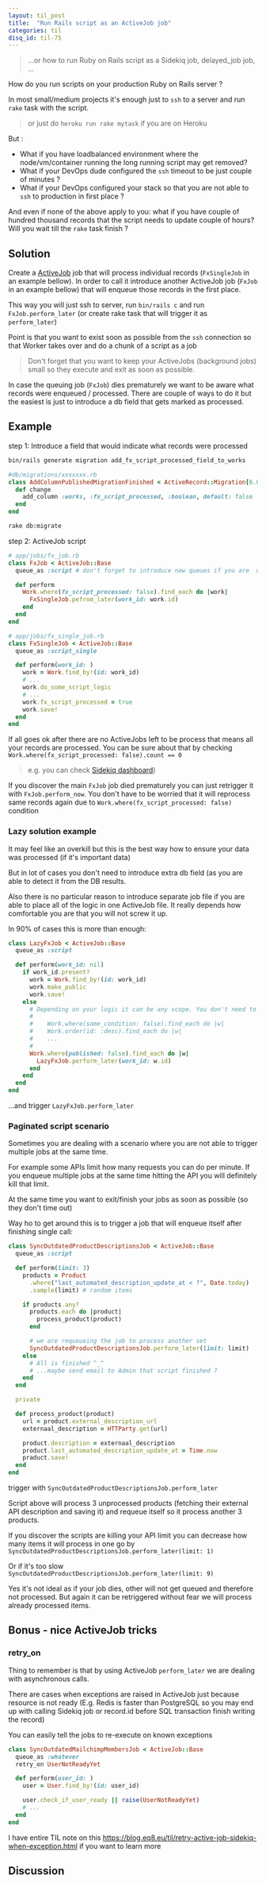 ```yaml
---
layout: til_post
title:  "Run Rails script as an ActiveJob job"
categories: til
disq_id: til-75
---
```


> ...or how to run Ruby on Rails script as a Sidekiq job, delayed_job job, ...

How do you run scripts on your production Ruby on Rails server ?

In most small/medium projects it's enough just to `ssh`  to a server and
run `rake` task with  the script.

> or just do `heroku run rake mytask` if you are on Heroku

But :

* What if you have loadbalanced environment where the node/vm/container running the long running script may get removed?
* What if your DevOps dude configured the `ssh` timeout to be just couple of minutes ?
* What if your DevOps configured your stack so that you are not able to `ssh` to production in first place ?

And even if none of the above apply to you: what if you have couple of
hundred thousand records that the script needs to update couple of hours? Will you wait till the `rake`
task finish ?

## Solution

Create a [ActiveJob](https://guides.rubyonrails.org/active_job_basics.html) job that will process individual records (`FxSingleJob` in an example bellow).
In order to call it introduce another ActiveJob job (`FxJob` in an example bellow)  that will enqueue those records
in the first place.

This way you will just ssh to server, run `bin/rails c` and run `FxJob.perform_later` (or create rake task that will trigger it as `perform_later`)

Point is that you want to exist soon as possible from the `ssh`
connection so that Worker takes over and do a chunk of a script as a job

> Don't forget that you want to keep your ActiveJobs (background jobs) small so they execute and exit as soon as possible.

In case the queuing job (`FxJob`) dies prematurely  we want to be aware what
records were enqueued / processed. There are couple of ways to do it but the easiest
is just to introduce a db field that gets marked as processed.


## Example

step 1: Introduce a field that would indicate what records were processed

```bash
bin/rails generate migration add_fx_script_processed_field_to_works
```

```ruby
#db/migrations/xxxxxxx.rb
class AddColumnPublishedMigrationFinished < ActiveRecord::Migration[6.0]
  def change
    add_column :works, :fx_script_processed, :boolean, default: false
  end
end
```

```bash
rake db:migrate
```


step 2: ActiveJob script

```ruby
# app/jobs/fx_job.rb
class FxJob < ActiveJob::Base
  queue_as :script # don't forget to introduce new queues if you are  using Sidekiq

  def perform
    Work.where(fx_script_processed: false).find_each do |work|
      FxSingleJob.pefrom_later(work_id: work.id)
    end
  end
end
```


```ruby
# app/jobs/fx_single_job.rb
class FxSingleJob < ActiveJob::Base
  queue_as :script_single

  def perform(work_id: )
    work = Work.find_by!(id: work_id)
    # ...
    work.do_some_script_logic
    # ...
    work.fx_script_processed = true
    work.save!
  end
end
```

If all goes ok after there are no ActiveJobs left to be process that means all your records are processed.  You can be
sure about that by checking `Work.where(fx_script_processed: false).count == 0`

> e.g. you can check [Sidekiq dashboard](https://github.com/mperham/sidekiq/wiki/Monitoring#web-ui)) 

If you discover the main `FxJob` job died prematurely you can just
retrigger it  with `FxJob.perform_now`. You don't have to be worried
that it will reprocess same records again due to `Work.where(fx_script_processed: false)` condition


### Lazy solution example

It may feel like an overkill but this is the best way how to ensure your
data was processed (if it's important data)

But in lot of cases you don't need to introduce extra db field (as you
are able to detect it from the DB results.

Also there is no particular reason to introduce separate job file if you
are able to place all of the logic in one ActiveJob file. It really depends how
comfortable  you are that you will not screw it up.

In 90% of cases this is more than enough:


```ruby
class LazyFxJob < ActiveJob::Base
  queue_as :script

  def perform(work_id: nil)
    if work_id.present?
      work = Work.find_by!(id: work_id)
      work.make_public
      work.save!
    else
      # Depending on your logic it can be any scope. You don't need to process all records
      #
      #    Work.where(some_condition: false).find_each do |w|
      #    Work.order(id: :desc).find_each do |w|
      #    ...
      #
      Work.where(published: false).find_each do |w|
        LazyFxJob.perform_later(work_id: w.id)
      end
    end
  end
end
```


...and trigger `LazyFxJob.perform_later`



### Paginated script scenario

Sometimes you are dealing with a scenario where you are not able to
trigger multiple jobs at the same time.

For example some APIs limit how many requests you can do per minute.
If you enqueue multiple jobs at the same time hitting the API you will
definitely kill that limit.

At the same time you want to exit/finish your jobs as soon as possible (so
they don't time out)

Way ho to get around this is  to trigger a job that will enqueue itself after finishing
single call:


```ruby
class SyncOutdatedProductDescriptionsJob < ActiveJob::Base
  queue_as :script

  def perform(limit: 3)
    products = Product
      .where("last_automated_description_update_at < ?", Date.today)
      .sample(limit) # random items

    if products.any?
      products.each do |product|
        process_product(product)
      end

      # we are requeueing the job to process another set
      SyncOutdatedProductDescriptionsJob.perform_later(limit: limit)
    else
      # All is finished ^_^
      # ...maybe send email to Admin that script finished ?
    end
  end

  private

  def process_product(product)
    url = product.external_description_url
    externaal_description = HTTParty.get(url)

    product.description = externaal_description
    product.last_automated_description_update_at = Time.now
    praduct.save!
  end
end
```

trigger with `SyncOutdatedProductDescriptionsJob.perform_later`

Script above will process 3 unprocessed products (fetching their external API
description and saving it) and requeue itself so it process another 3
products.

If you discover the scripts are killing your API limit you can decrease
how many items it will process in one go by `SyncOutdatedProductDescriptionsJob.perform_later(limit: 1)`

Or if it's too slow `SyncOutdatedProductDescriptionsJob.perform_later(limit: 9)`

Yes it's not ideal as if your job dies, other will not get queued and
therefore not processed. But again it can be retriggered without fear we
will process already processed items.

## Bonus - nice ActiveJob tricks

### retry_on

Thing to remember is that by using ActiveJob `perform_later` we are
dealing with asynchronous calls.

There are cases when exceptions are raised in ActiveJob just because
resource is not ready (E.g. Redis is faster than PostgreSQL so you may
end up with calling Sidekiq job or record.id  before SQL transaction finish writing the record)

You can easily tell the jobs to re-execute on known exceptions

```ruby
class SyncOutdatedMailchimpMembersJob < ActiveJob::Base
  queue_as :whatever
  retry_on UserNotReadyYet

  def perform(user_id: )
    user = User.find_by!(id: user_id)

    user.check_if_user_ready || raise(UserNotReadyYet)
    # ...
  end
end
```

I have entire TIL note on this <https://blog.eq8.eu/til/retry-active-job-sidekiq-when-exception.html> if you want to learn more

## Discussion



